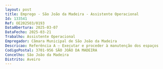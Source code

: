 ```yaml
--- 
layout: post
title: Emprego - São João da Madeira - Assistente Operacional
Id: 133541
Ref: OE202503/0193
DataAbertura: 2025-03-07
DataFecho: 2025-03-21
Trabalho: Assistente Operacional
Empregador: Câmara Municipal de São João da Madeira
Descricao: Referência A – Executar e proceder à manutenção dos espaços verdes do Município, utilizando técnicas, os meios manuais e mecânicos apropriados  plantação de árvores, arbustos e todas as operações que garantem o bom estado fitossanitário das plantas  execução e instalação de relvados, desde a preparação do terreno, sementeira, corte, tratamento, e demais funções necessárias, zelando também pelas máquinas e equipamento que utiliza, bem como outras funções não especificadas.
CodigoPostal: 3701-956 SÃO JOÃO DA MADEIRA
Concelho: São João da Madeira
Distrito: Aveiro
--- 
```

